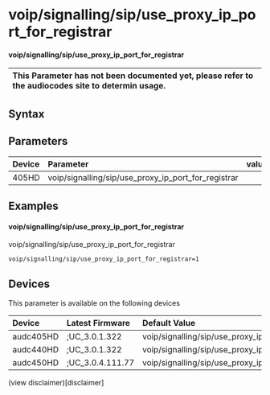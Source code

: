 ﻿---
description: voip/signalling/sip/use_proxy_ip_port_for_registrar
search: false
---

# voip/signalling/sip/use_proxy_ip_port_for_registrar

#### voip/signalling/sip/use_proxy_ip_port_for_registrar


| This Parameter has not been documented yet, please refer to the audiocodes site to determin usage.  | 
| :--- |

## Syntax

## Parameters
|Device|Parameter|value|Description|
|:---|:---|:---|:---|
| 405HD | voip/signalling/sip/use_proxy_ip_port_for_registrar |  |  |

## Examples
#### voip/signalling/sip/use_proxy_ip_port_for_registrar

voip/signalling/sip/use_proxy_ip_port_for_registrar

```
voip/signalling/sip/use_proxy_ip_port_for_registrar=1
```

## Devices
This parameter is available on the following devices

| Device | Latest Firmware | Default Value |
|:---|:---|:---|
| audc405HD | ;UC_3.0.1.322 | voip/signalling/sip/use_proxy_ip_port_for_registrar=1 
| audc440HD | ;UC_3.0.1.322 | voip/signalling/sip/use_proxy_ip_port_for_registrar=1 
| audc450HD | ;UC_3.0.4.111.77 | voip/signalling/sip/use_proxy_ip_port_for_registrar=1 

(view disclaimer)[disclaimer]
